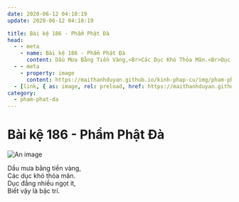 ```yaml
---
date: 2020-06-12 04:10:19
update: 2020-06-12 04:10:19

title: Bài kệ 186 - Phẩm Phật Đà
head:
  - - meta
    - name: Bài kệ 186 - Phẩm Phật Đà
      content: Dầu Mưa Bằng Tiền Vàng,<Br>Các Dục Khó Thỏa Mãn.<Br>Dục Đắng Nhiều Ngọt Ít,<Br>Biết Vậy Là Bậc Trí.<Br>
  - - meta
    - property: image
      content: https://maithanhduyan.github.io/kinh-phap-cu/img/pham-phat-da/pham-phat-da-186.jpg
  - [link, { as: image, rel: preload, href: https://maithanhduyan.github.io/kinh-phap-cu/img/pham-phat-da/pham-phat-da-186.jpg }]
category:
  - pham-phat-da
---
```


# Bài kệ 186 - Phẩm Phật Đà

![An image](/img/pham-phat-da/pham-phat-da-186.jpg)

Dầu mưa bằng tiền vàng,<br>Các dục khó thỏa mãn.<br>Dục đắng nhiều ngọt ít,<br>Biết vậy là bậc trí.<br>
